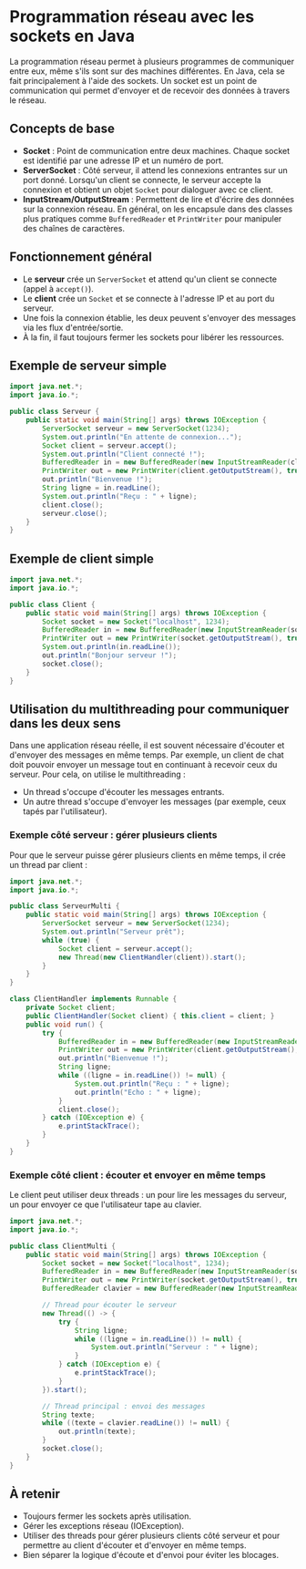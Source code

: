 # Programmation réseau avec les sockets en Java

La programmation réseau permet à plusieurs programmes de communiquer entre eux, même s'ils sont sur des machines différentes. En Java, cela se fait principalement à l'aide des sockets. Un socket est un point de communication qui permet d'envoyer et de recevoir des données à travers le réseau.

## Concepts de base
- **Socket** : Point de communication entre deux machines. Chaque socket est identifié par une adresse IP et un numéro de port.
- **ServerSocket** : Côté serveur, il attend les connexions entrantes sur un port donné. Lorsqu'un client se connecte, le serveur accepte la connexion et obtient un objet `Socket` pour dialoguer avec ce client.
- **InputStream/OutputStream** : Permettent de lire et d'écrire des données sur la connexion réseau. En général, on les encapsule dans des classes plus pratiques comme `BufferedReader` et `PrintWriter` pour manipuler des chaînes de caractères.

## Fonctionnement général
- Le **serveur** crée un `ServerSocket` et attend qu'un client se connecte (appel à `accept()`).
- Le **client** crée un `Socket` et se connecte à l'adresse IP et au port du serveur.
- Une fois la connexion établie, les deux peuvent s'envoyer des messages via les flux d'entrée/sortie.
- À la fin, il faut toujours fermer les sockets pour libérer les ressources.

## Exemple de serveur simple
```java
import java.net.*;
import java.io.*;

public class Serveur {
    public static void main(String[] args) throws IOException {
        ServerSocket serveur = new ServerSocket(1234);
        System.out.println("En attente de connexion...");
        Socket client = serveur.accept();
        System.out.println("Client connecté !");
        BufferedReader in = new BufferedReader(new InputStreamReader(client.getInputStream()));
        PrintWriter out = new PrintWriter(client.getOutputStream(), true);
        out.println("Bienvenue !");
        String ligne = in.readLine();
        System.out.println("Reçu : " + ligne);
        client.close();
        serveur.close();
    }
}
```

## Exemple de client simple
```java
import java.net.*;
import java.io.*;

public class Client {
    public static void main(String[] args) throws IOException {
        Socket socket = new Socket("localhost", 1234);
        BufferedReader in = new BufferedReader(new InputStreamReader(socket.getInputStream()));
        PrintWriter out = new PrintWriter(socket.getOutputStream(), true);
        System.out.println(in.readLine());
        out.println("Bonjour serveur !");
        socket.close();
    }
}
```

## Utilisation du multithreading pour communiquer dans les deux sens

Dans une application réseau réelle, il est souvent nécessaire d'écouter et d'envoyer des messages en même temps. Par exemple, un client de chat doit pouvoir envoyer un message tout en continuant à recevoir ceux du serveur. Pour cela, on utilise le multithreading :
- Un thread s'occupe d'écouter les messages entrants.
- Un autre thread s'occupe d'envoyer les messages (par exemple, ceux tapés par l'utilisateur).

### Exemple côté serveur : gérer plusieurs clients
Pour que le serveur puisse gérer plusieurs clients en même temps, il crée un thread par client :
```java
import java.net.*;
import java.io.*;

public class ServeurMulti {
    public static void main(String[] args) throws IOException {
        ServerSocket serveur = new ServerSocket(1234);
        System.out.println("Serveur prêt");
        while (true) {
            Socket client = serveur.accept();
            new Thread(new ClientHandler(client)).start();
        }
    }
}

class ClientHandler implements Runnable {
    private Socket client;
    public ClientHandler(Socket client) { this.client = client; }
    public void run() {
        try {
            BufferedReader in = new BufferedReader(new InputStreamReader(client.getInputStream()));
            PrintWriter out = new PrintWriter(client.getOutputStream(), true);
            out.println("Bienvenue !");
            String ligne;
            while ((ligne = in.readLine()) != null) {
                System.out.println("Reçu : " + ligne);
                out.println("Echo : " + ligne);
            }
            client.close();
        } catch (IOException e) {
            e.printStackTrace();
        }
    }
}
```

### Exemple côté client : écouter et envoyer en même temps
Le client peut utiliser deux threads : un pour lire les messages du serveur, un pour envoyer ce que l'utilisateur tape au clavier.
```java
import java.net.*;
import java.io.*;

public class ClientMulti {
    public static void main(String[] args) throws IOException {
        Socket socket = new Socket("localhost", 1234);
        BufferedReader in = new BufferedReader(new InputStreamReader(socket.getInputStream()));
        PrintWriter out = new PrintWriter(socket.getOutputStream(), true);
        BufferedReader clavier = new BufferedReader(new InputStreamReader(System.in));

        // Thread pour écouter le serveur
        new Thread(() -> {
            try {
                String ligne;
                while ((ligne = in.readLine()) != null) {
                    System.out.println("Serveur : " + ligne);
                }
            } catch (IOException e) {
                e.printStackTrace();
            }
        }).start();

        // Thread principal : envoi des messages
        String texte;
        while ((texte = clavier.readLine()) != null) {
            out.println(texte);
        }
        socket.close();
    }
}
```

## À retenir
- Toujours fermer les sockets après utilisation.
- Gérer les exceptions réseau (IOException).
- Utiliser des threads pour gérer plusieurs clients côté serveur et pour permettre au client d'écouter et d'envoyer en même temps.
- Bien séparer la logique d'écoute et d'envoi pour éviter les blocages.
